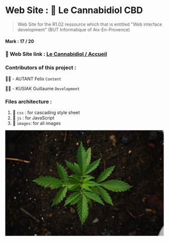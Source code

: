 # Web Site : 🌿 Le Cannabidiol CBD
> Web Site for the R1.02 ressource which that is entitled "Web interface development" (BUT Informatique of Aix-En-Provence)
#### Mark : 17 / 20

### 🔗 Web Site link : [Le Cannabidiol / Accueil](https://gui-univ.github.io/Le-cannabidiol-CBD/)

### Contributors of this project :
 👨‍🎓 - AUTANT Felix `Content`
 
 👨‍🎓 - KUSIAK Guillaume `Development`

### Files architecture :
1. 📁 `css` : for cascading style sheet
2. 📁 `js` : for JavaScript
3. 📁 `images`: for all images

![image](./images/normal/background.jpg)

